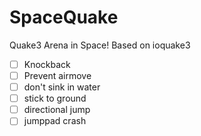 SpaceQuake
==========
Quake3 Arena in Space!
Based on ioquake3


- [ ] Knockback
- [ ] Prevent airmove
- [ ] don't sink in water
- [ ] stick to ground
- [ ] directional jump
- [ ] jumppad crash
